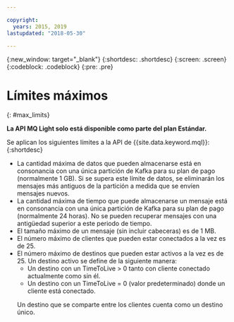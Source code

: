 ```yaml
---

copyright:
  years: 2015, 2019
lastupdated: "2018-05-30"

---
```


{:new_window: target="_blank"}
{:shortdesc: .shortdesc}
{:screen: .screen}
{:codeblock: .codeblock}
{:pre: .pre}

<!-- 15/11/18: info moved to eventstreams075.md, moved because of doc app changes -->
# Límites máximos
{: #max_limits}

**La API MQ Light solo está disponible como parte del plan Estándar.**
<br/>

Se aplican los siguientes límites a la API de {{site.data.keyword.mql}}:
{:shortdesc}

* La cantidad máxima de datos que pueden almacenarse está en consonancia con una única partición de Kafka para su plan de pago (normalmente 1 GB). Si se supera este límite de datos, se eliminarán los mensajes más antiguos de la partición a medida que se envíen mensajes nuevos.
* La cantidad máxima de tiempo que puede almacenarse un mensaje está en consonancia con una única partición de Kafka para su plan de pago (normalmente 24 horas). No se pueden recuperar mensajes con una antigüedad superior a este periodo de tiempo.
* El tamaño máximo de un mensaje (sin incluir cabeceras) es de 1 MB.
* El número máximo de clientes que pueden estar conectados a la vez es de 25.
* El número máximo de destinos que pueden estar activos a la vez es de 25. Un destino activo se define de la siguiente manera:
  - Un destino con un TimeToLive > 0 tanto con cliente conectado actualmente como sin él.
  - Un destino con un TimeToLive = 0 (valor predeterminado) donde un cliente está conectado. 
  <p>Un destino que se comparte entre los clientes cuenta como un destino único.</p>
